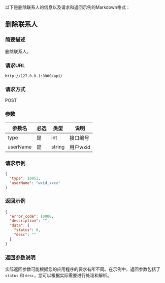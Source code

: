 以下是删除联系人的信息以及请求和返回示例的Markdown格式：

## 删除联系人

### 简要描述

删除联系人。

### 请求URL

```
http://127.0.0.1:8000/api/
```

### 请求方式

POST

### 参数

| 参数名    | 必选 | 类型   | 说明       |
| --------- | ---- | ------ | ---------- |
| type      | 是   | int    | 接口编号   |
| userName  | 是   | string | 用户wxid   |

### 请求示例

```json
{
  "type": 10051,
  "userName": "wxid_xxxx"
}
```

### 返回示例

```json
{
  "error_code": 10000,
  "description": "",
  "data": {
    "status": 0,
    "desc": ""
  }
}
```

### 返回参数说明

实际返回参数可能根据您的应用程序的要求有所不同。在示例中，返回参数包括了 `status` 和 `desc`，您可以根据实际需要进行处理和解析。